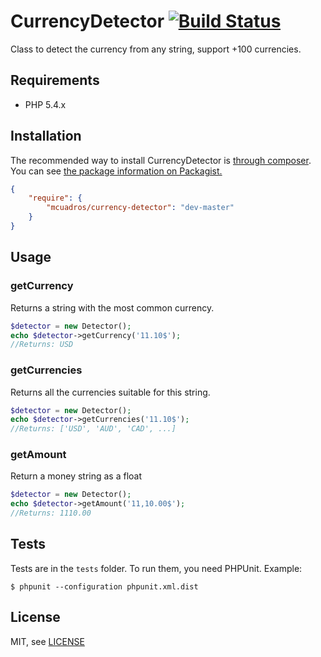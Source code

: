 CurrencyDetector [![Build Status](https://travis-ci.org/mcuadros/currency-detector.png?branch=master)](https://travis-ci.org/mcuadros/currency-detector)
==============================

Class to detect the currency from any string, support +100 currencies.

Requirements
------------

* PHP 5.4.x

Installation
------------

The recommended way to install CurrencyDetector is [through composer](http://getcomposer.org).
You can see [the package information on Packagist.](https://packagist.org/packages/mcuadros/currency-detector)

```JSON
{
    "require": {
        "mcuadros/currency-detector": "dev-master"
    }
}
```


Usage
-----

### getCurrency
Returns a string with the most common currency.

```php
$detector = new Detector();
echo $detector->getCurrency('11.10$');
//Returns: USD
```

### getCurrencies
Returns all the currencies suitable for this string.

```php
$detector = new Detector();
echo $detector->getCurrencies('11.10$');
//Returns: ['USD', 'AUD', 'CAD', ...]
```

### getAmount
Return a money string as a float

```php
$detector = new Detector();
echo $detector->getAmount('11,10.00$');
//Returns: 1110.00
```

Tests
-----

Tests are in the `tests` folder.
To run them, you need PHPUnit.
Example:

    $ phpunit --configuration phpunit.xml.dist


License
-------

MIT, see [LICENSE](LICENSE)
